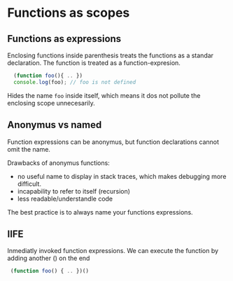 # Functions as scopes

## Functions as expressions

Enclosing functions inside parenthesis treats the functions as a standar declaration. The function is treated as a function-expresion.

```js
  (function foo(){ .. })
  console.log(foo); // foo is not defined
```

Hides the name `foo` inside itself, which means it dos not pollute the enclosing scope unnecesarily.

## Anonymus vs named

Function expressions can be anonymus, but function declarations cannot omit the name.

Drawbacks of anonymus functions:

- no useful name to display in stack traces, which makes debugging more difficult.
- incapability to refer to itself (recursion)
- less readable/understandle code

The best practice is to always name your functions expressions.

## IIFE

Inmediatly invoked function expressions.
We can execute the function by adding another () on the end

```js
 (function foo() { .. })()
```
